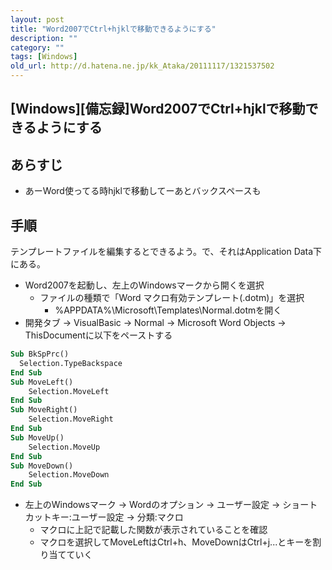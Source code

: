 ```yaml
---
layout: post
title: "Word2007でCtrl+hjklで移動できるようにする"
description: ""
category: ""
tags: [Windows]
old_url: http://d.hatena.ne.jp/kk_Ataka/20111117/1321537502
---
```


\[Windows\]\[備忘録\]Word2007でCtrl+hjklで移動できるようにする
--------------------------------------------------------------

あらすじ
--------

-   あーWord使ってる時hjklで移動してーあとバックスペースも

手順
----

テンプレートファイルを編集するとできるよう。で、それはApplication Data下にある。

-   Word2007を起動し、左上のWindowsマークから開くを選択
    -   ファイルの種類で「Word マクロ有効テンプレート(.dotm)」を選択
        -   %APPDATA%\\Microsoft\\Templates\\Normal.dotmを開く
-   開発タブ -&gt; VisualBasic -&gt; Normal -&gt; Microsoft Word Objects -&gt; ThisDocumentに以下をペーストする

``` vb
Sub BkSpPrc()
  Selection.TypeBackspace
End Sub
Sub MoveLeft()
    Selection.MoveLeft
End Sub
Sub MoveRight()
    Selection.MoveRight
End Sub
Sub MoveUp()
    Selection.MoveUp
End Sub
Sub MoveDown()
    Selection.MoveDown
End Sub
```

-   左上のWindowsマーク -&gt; Wordのオプション -&gt; ユーザー設定 -&gt; ショートカットキー:ユーザー設定 -&gt; 分類:マクロ
    -   マクロに上記で記載した関数が表示されていることを確認
    -   マクロを選択してMoveLeftはCtrl+h、MoveDownはCtrl+j...とキーを割り当てていく
